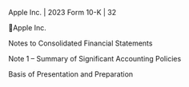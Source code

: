 Apple Inc. | 2023 Form 10-K | 32

Apple Inc.

Notes to Consolidated Financial Statements

Note 1 – Summary of Significant Accounting Policies

Basis of Presentation and Preparation